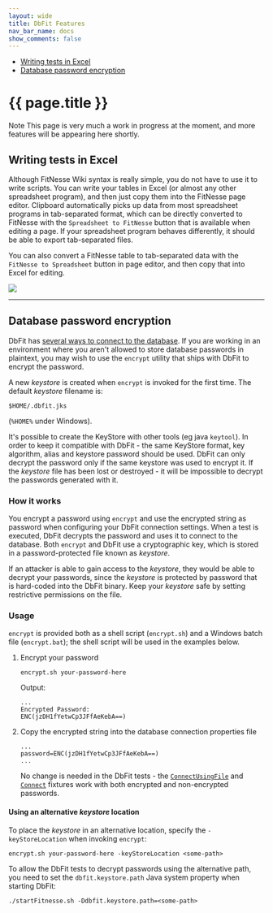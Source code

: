 ```yaml
---
layout: wide
title: DbFit Features
nav_bar_name: docs
show_comments: false
---
```

<div class="row">
  <div class="sidebar span3">
    <ul id="sidenav" class="nav nav-list affix">
      <li class="active"><a href="#writing-tests-in-excel">Writing tests in Excel</a></li>
      <li><a href="#database-password-encryption">Database password encryption</a></li>
    </ul>
  </div>
  <div class="span9">
    <div class="page-header">
      <h1>{{ page.title }}</h1>
    </div>
    <div markdown="1">
<span class="label label-info">Note</span>
This page is very much a work in progress at the moment, and more features will be appearing here shortly.

## Writing tests in Excel

Although FitNesse Wiki syntax is really simple, you do not have to use it to write scripts. You can write your tables in Excel (or almost any other spreadsheet program), and then just copy them into the FitNesse page editor. Clipboard automatically picks up data from most spreadsheet programs in tab-separated format, which can be directly converted to FitNesse with the `Spreadsheet to FitNesse` button that is available when editing a page. If your spreadsheet program behaves differently, it should be able to export tab-separated files.

You can also convert a FitNesse table to tab-separated data with the `FitNesse to Spreadsheet` button in page editor, and then copy that into Excel for editing.

<img class="img-polaroid" src="/dbfit/docs/screenshots/excel-editing.png">

----

## Database password encryption

DbFit has [several ways to connect to the database](/dbfit/docs/reference.html#connect). If you are working in an environment where you aren't allowed to store database passwords in plaintext, you may wish to use the `encrypt` utility that ships with DbFit to encrypt the password.

A new *keystore* is created when `encrypt` is invoked for the first time. The default *keystore* filename is:

    $HOME/.dbfit.jks

(`%HOME%` under Windows).

It's possible to create the KeyStore with other tools (eg java `keytool`). In order to keep it compatible with DbFit - the same KeyStore format, key algorithm, alias and keystore password should be used. DbFit can only decrypt the password only if the same keystore was used to encrypt it. If the *keystore* file has been lost or destroyed - it will be impossible to decrypt the passwords generated with it.

### How it works

You encrypt a password using `encrypt` and use the encrypted string as password when configuring your DbFit connection settings. When a test is executed, DbFit decrypts the password and uses it to connect to the database. Both `encrypt` and DbFit use a cryptographic key, which is stored in a password-protected file known as *keystore*.

<div class="alert alert-warning alert-block">If an attacker is able to gain access to the <em>keystore</em>, they would be able to decrypt your passwords, since the <em>keystore</em> is protected by password that is hard-coded into the DbFit binary. Keep your <em>keystore</em> safe by setting restrictive permissions on the file.
</div>

### Usage

`encrypt` is provided both as a shell script (`encrypt.sh`) and a Windows batch file (`encrypt.bat`); the shell script will be used in the examples below.

1.  Encrypt your password

        encrypt.sh your-password-here

    Output:

        ...
        Encrypted Password:
        ENC(jzDH1fYetwCp3JFfAeKebA==)

2.  Copy the encrypted string into the database connection properties file

        ...
        password=ENC(jzDH1fYetwCp3JFfAeKebA==)
        ...


    No change is needed in the DbFit tests - the [`ConnectUsingFile`](/dbfit/docs/reference.html#connect-using-file) and [`Connect`](/dbfit/docs/reference.html#connect) fixtures work with both encrypted and non-encrypted passwords.

#### Using an alternative *keystore* location

To place the *keystore* in an alternative location, specify the `-keyStoreLocation` when invoking `encrypt`:

    encrypt.sh your-password-here -keyStoreLocation <some-path>

To allow the DbFit tests to decrypt passwords using the alternative path, you need to set the `dbfit.keystore.path` Java system property when starting DbFit:

    ./startFitnesse.sh -Ddbfit.keystore.path=<some-path>

</div>
  </div>
</div>
